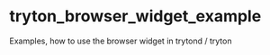 tryton_browser_widget_example
=============================

Examples, how to use the browser widget in trytond / tryton